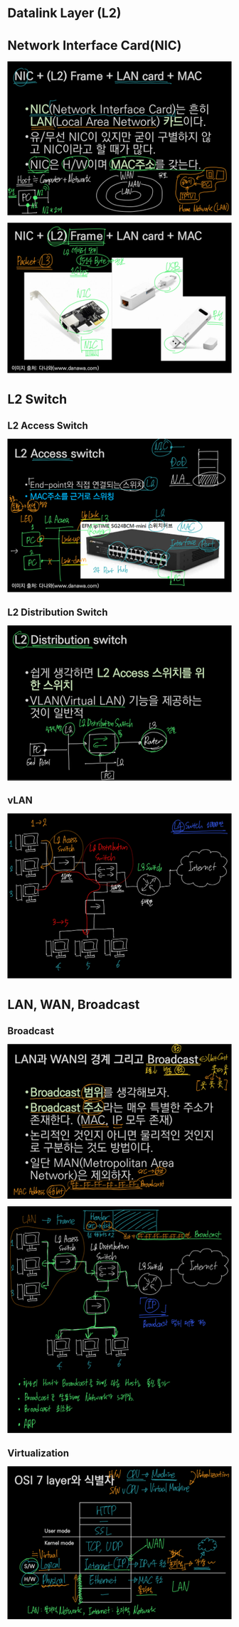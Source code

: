 # Datalink Layer (L2)

# Network Interface Card(NIC)

![nic.jpeg](Datalink%20Layer%20(L2)%20bff307961d4f4603952206c0aaa34f43/nic.jpeg)

![nic2.jpeg](Datalink%20Layer%20(L2)%20bff307961d4f4603952206c0aaa34f43/nic2.jpeg)

# L2 Switch

## L2 Access Switch

![l2-access-switch.jpeg](Datalink%20Layer%20(L2)%20bff307961d4f4603952206c0aaa34f43/l2-access-switch.jpeg)

## L2 Distribution Switch

![l2-distribution_switch.jpeg](Datalink%20Layer%20(L2)%20bff307961d4f4603952206c0aaa34f43/l2-distribution_switch.jpeg)

## vLAN

![vlan.jpeg](Datalink%20Layer%20(L2)%20bff307961d4f4603952206c0aaa34f43/vlan.jpeg)

# LAN, WAN, Broadcast

## Broadcast

![broadcast.jpeg](Datalink%20Layer%20(L2)%20bff307961d4f4603952206c0aaa34f43/broadcast.jpeg)

![broadcast2.jpeg](Datalink%20Layer%20(L2)%20bff307961d4f4603952206c0aaa34f43/broadcast2.jpeg)

## Virtualization

![virtualization.jpeg](Datalink%20Layer%20(L2)%20bff307961d4f4603952206c0aaa34f43/virtualization.jpeg)
